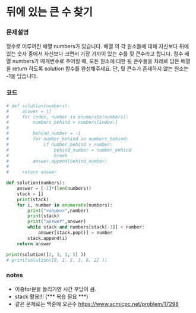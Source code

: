 # 뒤에 있는 큰 수 찾기

### 문제설명
정수로 이루어진 배열 numbers가 있습니다. 배열 의 각 원소들에 대해 자신보다 뒤에 있는 숫자 중에서 자신보다 크면서 가장 가까이 있는 수를 뒷 큰수라고 합니다.
정수 배열 numbers가 매개변수로 주어질 때, 모든 원소에 대한 뒷 큰수들을 차례로 담은 배열을 return 하도록 solution 함수를 완성해주세요. 단, 뒷 큰수가 존재하지 않는 원소는 -1을 담습니다.

### 코드
```python
# def solution(numbers):
#     answer = []
#     for index, number in enumerate(numbers):
#         numbers_behind = numbers[index:]
#
#         behind_number = -1
#         for number_behind in numbers_behind:
#             if number_behind > number:
#                 behind_number = number_behind
#                 break
#         answer.append(behind_number)
#
#     return answer

def solution(numbers):
    answer = [-1]*(len(numbers))
    stack = []
    print(stack)
    for i, number in enumerate(numbers):
        print("<<num>>",number)
        print(stack)
        print("answer",answer)
        while stack and numbers[stack[-1]] < number:
            answer[stack.pop()] = number
        stack.append(i)
    return answer

print(solution([2, 3, 3, 5]	))
# print(solution([9, 1, 5, 3, 6, 2]	))
```

### notes
- 이중for문을 돌리기엔 시간 부담이 큼.
- stack 활용!!! (*** 복습 필요 ***)
- 같은 문제로는 백준에 오큰수 https://www.acmicpc.net/problem/17298